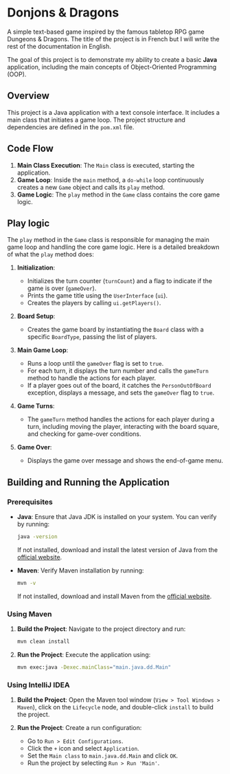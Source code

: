 # Donjons & Dragons

A simple text-based game inspired by the famous tabletop RPG game Dungeons & Dragons.
The title of the project is in French but I will write the rest of the documentation in English.

The goal of this project is to demonstrate my ability to create a basic **Java** application, including the main concepts of Object-Oriented Programming (OOP).

## Overview
This project is a Java application with a text console interface. It includes a main class that initiates a game loop. The project structure and dependencies are defined in the `pom.xml` file.

## Code Flow
1. **Main Class Execution**: The `Main` class is executed, starting the application.
2. **Game Loop**: Inside the `main` method, a `do-while` loop continuously creates a new `Game` object and calls its `play` method.
3. **Game Logic**: The `play` method in the `Game` class contains the core game logic.

## Play logic

The `play` method in the `Game` class is responsible for managing the main game loop and handling the core game logic. Here is a detailed breakdown of what the `play` method does:

1. **Initialization**:
    - Initializes the turn counter (`turnCount`) and a flag to indicate if the game is over (`gameOver`).
    - Prints the game title using the `UserInterface` (`ui`).
    - Creates the players by calling `ui.getPlayers()`.

2. **Board Setup**:
    - Creates the game board by instantiating the `Board` class with a specific `BoardType`, passing the list of players.

3. **Main Game Loop**:
    - Runs a loop until the `gameOver` flag is set to `true`.
    - For each turn, it displays the turn number and calls the `gameTurn` method to handle the actions for each player.
    - If a player goes out of the board, it catches the `PersonOutOfBoard` exception, displays a message, and sets the `gameOver` flag to `true`.
4. **Game Turns**:
    - The `gameTurn` method handles the actions for each player during a turn, including moving the player, interacting with the board square, and checking for game-over conditions.

5. **Game Over**:
    - Displays the game over message and shows the end-of-game menu.


## Building and Running the Application

### Prerequisites
- **Java**: Ensure that Java JDK is installed on your system. You can verify by running:
    ```sh
    java -version
    ```
  If not installed, download and install the latest version of Java from the [official website](https://www.oracle.com/java/technologies/downloads/).

- **Maven**: Verify Maven installation by running:
    ```sh
    mvn -v
    ```
    If not installed, download and install Maven from the [official website](https://maven.apache.org/download.cgi).
### Using Maven

1. **Build the Project**: Navigate to the project directory and run:
    ```sh
    mvn clean install
    ```

2. **Run the Project**: Execute the application using:
    ```sh
    mvn exec:java -Dexec.mainClass="main.java.dd.Main"
    ```

### Using IntelliJ IDEA

1. **Build the Project**: Open the Maven tool window (`View > Tool Windows > Maven`), click on the `Lifecycle` node, and double-click `install` to build the project.

4. **Run the Project**: Create a run configuration:
    - Go to `Run > Edit Configurations`.
    - Click the `+` icon and select `Application`.
    - Set the `Main class` to `main.java.dd.Main` and click `OK`.
    - Run the project by selecting `Run > Run 'Main'`.

